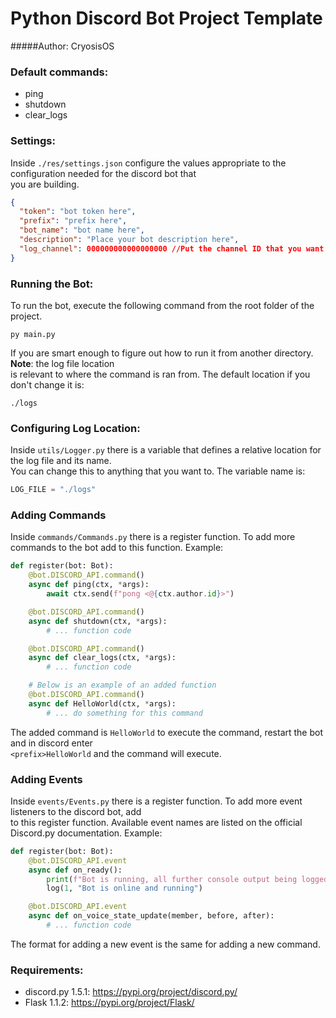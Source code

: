 # Python Discord Bot Project Template
#####Author: CryosisOS

### Default commands:
- ping
- shutdown
- clear_logs

### Settings:
Inside ``./res/settings.json`` configure the values appropriate to the configuration needed for the discord bot that  
you are building.
```json
{
  "token": "bot token here",
  "prefix": "prefix here",
  "bot_name": "bot name here",
  "description": "Place your bot description here",
  "log_channel": 000000000000000000 //Put the channel ID that you want log output to go to.
}
```

### Running the Bot:
To run the bot, execute the following command from the root folder of the project.
```shell script
py main.py
```
If you are smart enough to figure out how to run it from another directory. **Note**: the log file location  
is relevant to where the command is ran from. The default location if you don't change it is:
```
./logs
``` 

### Configuring Log Location:
Inside ``utils/Logger.py`` there is a variable that defines a relative location for the log file and its name.  
You can change this to anything that you want to. The variable name is:
```python
LOG_FILE = "./logs"
```

### Adding Commands
Inside ``commands/Commands.py`` there is a register function. To add more commands to the bot add to this function.
Example:
```python
def register(bot: Bot):
    @bot.DISCORD_API.command()
    async def ping(ctx, *args):
        await ctx.send(f"pong <@{ctx.author.id}>")

    @bot.DISCORD_API.command()
    async def shutdown(ctx, *args):
        # ... function code

    @bot.DISCORD_API.command()
    async def clear_logs(ctx, *args):
        # ... function code

    # Below is an example of an added function
    @bot.DISCORD_API.command()
    async def HelloWorld(ctx, *args):
        # ... do something for this command
```
The added command is ``HelloWorld`` to execute the command, restart the bot and in discord enter  
``<prefix>HelloWorld`` and the command will execute.

### Adding Events
Inside ``events/Events.py`` there is a register function. To add more event listeners to the discord bot, add  
to this register function. Available event names are listed on the official Discord.py documentation.
Example:
```python
def register(bot: Bot):
    @bot.DISCORD_API.event
    async def on_ready():
        print(f"Bot is running, all further console output being logged to: {LOG_FILE}")
        log(1, "Bot is online and running")

    @bot.DISCORD_API.event
    async def on_voice_state_update(member, before, after):
        # ... function code
```
The format for adding a new event is the same for adding a new command.

### Requirements:
- discord.py 1.5.1: https://pypi.org/project/discord.py/
- Flask 1.1.2: https://pypi.org/project/Flask/